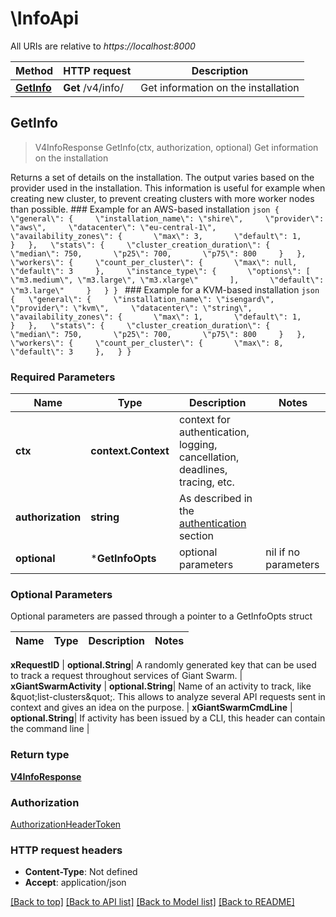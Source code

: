 # \InfoApi

All URIs are relative to *https://localhost:8000*

Method | HTTP request | Description
------------- | ------------- | -------------
[**GetInfo**](InfoApi.md#GetInfo) | **Get** /v4/info/ | Get information on the installation



## GetInfo

> V4InfoResponse GetInfo(ctx, authorization, optional)
Get information on the installation

Returns a set of details on the installation. The output varies based on the provider used in the installation.  This information is useful for example when creating new cluster, to prevent creating clusters with more worker nodes than possible.  ### Example for an AWS-based installation  ```json {   \"general\": {     \"installation_name\": \"shire\",     \"provider\": \"aws\",     \"datacenter\": \"eu-central-1\",     \"availability_zones\": {       \"max\": 3,       \"default\": 1,     }   },   \"stats\": {     \"cluster_creation_duration\": {       \"median\": 750,       \"p25\": 700,       \"p75\": 800     }   },   \"workers\": {     \"count_per_cluster\": {       \"max\": null,       \"default\": 3     },     \"instance_type\": {       \"options\": [         \"m3.medium\", \"m3.large\", \"m3.xlarge\"       ],       \"default\": \"m3.large\"     }   } } ```  ### Example for a KVM-based installation  ```json {   \"general\": {     \"installation_name\": \"isengard\",     \"provider\": \"kvm\",     \"datacenter\": \"string\",     \"availability_zones\": {       \"max\": 1,       \"default\": 1,     }   },   \"stats\": {     \"cluster_creation_duration\": {       \"median\": 750,       \"p25\": 700,       \"p75\": 800     }   },   \"workers\": {     \"count_per_cluster\": {       \"max\": 8,       \"default\": 3     },   } } ``` 

### Required Parameters


Name | Type | Description  | Notes
------------- | ------------- | ------------- | -------------
**ctx** | **context.Context** | context for authentication, logging, cancellation, deadlines, tracing, etc.
**authorization** | **string**| As described in the [authentication](#section/Authentication) section  | 
 **optional** | ***GetInfoOpts** | optional parameters | nil if no parameters

### Optional Parameters

Optional parameters are passed through a pointer to a GetInfoOpts struct


Name | Type | Description  | Notes
------------- | ------------- | ------------- | -------------

 **xRequestID** | **optional.String**| A randomly generated key that can be used to track a request throughout services of Giant Swarm.  | 
 **xGiantSwarmActivity** | **optional.String**| Name of an activity to track, like \&quot;list-clusters\&quot;. This allows to analyze several API requests sent in context and gives an idea on the purpose.  | 
 **xGiantSwarmCmdLine** | **optional.String**| If activity has been issued by a CLI, this header can contain the command line  | 

### Return type

[**V4InfoResponse**](V4InfoResponse.md)

### Authorization

[AuthorizationHeaderToken](../README.md#AuthorizationHeaderToken)

### HTTP request headers

- **Content-Type**: Not defined
- **Accept**: application/json

[[Back to top]](#) [[Back to API list]](../README.md#documentation-for-api-endpoints)
[[Back to Model list]](../README.md#documentation-for-models)
[[Back to README]](../README.md)

